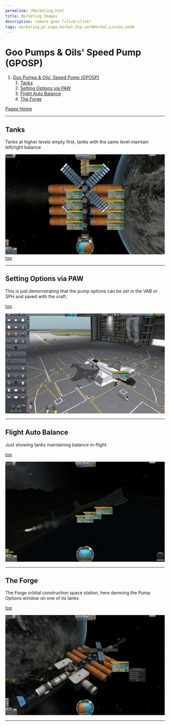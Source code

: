 ```yaml
---
permalink: /Marketing.html
title: Marketing Images
description: camera goes *click-click*
tags: marketing,pr,page,kerbal,ksp,zer0Kerbal,Lisias,zedK
---
```


<!-- Marketing.md v1.0.1.0
Goo Pumps & Oils' Speed Pump (GPOSP)
created: 13 Apr 2022
updated: 

based upon work by LisiasT -->

<script src="https://kit.fontawesome.com/0ea5493613.js" crossorigin="anonymous"></script>
<i class="fa-solid fa-user-astronaut fa-beat-fade fa-3x" style="--fa-beat-fade-opacity: 0.1; --fa-beat-fade-scale: 1.25;color: #BADA55" ></i>

# Goo Pumps & Oils' Speed Pump (GPOSP)

1. [Goo Pumps & Oils' Speed Pump (GPOSP)](#goo-pumps--oils-speed-pump-gposp)
   1. [Tanks](#tanks)
   2. [Setting Options via PAW](#setting-options-via-paw)
   3. [Flight Auto Balance](#flight-auto-balance)
   4. [The Forge](#the-forge)

[Pages Home](./index.md)

---

## Tanks

Tanks at higher levels empty first, tanks with the same level maintain left/right balance

![Tanks](./Marketing/PR-01.png)
[top](#goo-pumps--oils-speed-pump-gposp)

---

## Setting Options via PAW

This is just demonstrating that the pump options can be set in the VAB or SPH and saved with the craft.

[top](#goo-pumps--oils-speed-pump-gposp)

![Demonstrating](./Marketing/PR-02.png)

---

## Flight Auto Balance

Just showing tanks maintaining balance in-flight.

[top](#goo-pumps--oils-speed-pump-gposp)

![Flight](./Marketing/PR-03.png)

---

## The Forge

The Forge orbital construction space station, here demoing the Pump Options window on one of its tanks

[top](#goo-pumps--oils-speed-pump-gposp)

![The Forge](./Marketing/PR-04.png)

---
